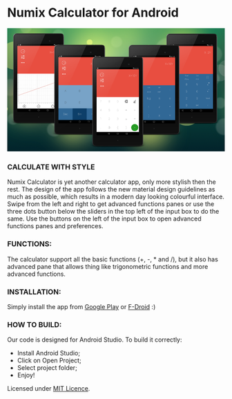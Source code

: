 Numix Calculator for Android
==============

![Calc Preview](screens.png)

### CALCULATE WITH STYLE
Numix Calculator is yet another calculator app, only more stylish then the rest. The design of the app follows the new material design guidelines as much as possible, which results in a modern day looking colourful interface.
Swipe from the left and right to get advanced functions panes or use the three dots button below the sliders in the top left of the input box to do the same. Use the buttons on the left of the input box to open advanced functions panes and preferences.

### FUNCTIONS:
The calculator support all the basic functions (+, -, * and /), but it also has advanced pane that allows thing like trigonometric functions and more advanced functions.

### INSTALLATION:
Simply install the app from [Google Play](https://play.google.com/store/apps/details?id=com.numix.calculator) or [F-Droid](https://f-droid.org/repository/browse/?fdid=com.numix.calculator) :)

### HOW TO BUILD:
Our code is designed for Android Studio. To build it correctly:
- Install Android Studio;
- Click on Open Project;
- Select project folder;
- Enjoy!


Licensed under [MIT Licence](LICENSE.txt).
